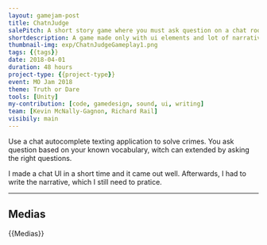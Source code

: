 ```yaml
---
layout: gamejam-post
title: ChatnJudge
salePitch: A short story game where you must ask question on a chat room system to uncover a major crime. Is the suspect telling the TRUTH or he DAREd to tell a lie?
shortdescription: A game made only with ui elements and lot of narrative.
thumbnail-img: exp/ChatnJudgeGameplay1.png
tags: {{tags}}
date: 2018-04-01
duration: 48 hours
project-type: {{project-type}}
event: MO Jam 2018
theme: Truth or Dare
tools: [Unity]
my-contribution: [code, gamedesign, sound, ui, writing]
team: [Kevin McNally-Gagnon, Richard Rail]
visibily: main
---
```


Use a chat autocomplete texting application to solve crimes. You ask question based on your known vocabulary, witch can extended by asking the right questions.

I made a chat UI in a short time and it came out well. Afterwards, I had to write the narrative, which I still need to pratice.

***
## Medias

{{Medias}}